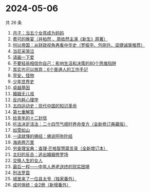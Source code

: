 # 2024-05-06

共 26 条

<!-- BEGIN WEREAD -->
<!-- 最后更新时间 2024-05-06 21:01:50 +0800 -->
1. [月子：当五个女孩成为妈妈](https://weread.qq.com/web/bookDetail/8ac32350813ab8cf1g0129bd)
1. [费可的晚宴（井柏然 、周依然主演《新生》原著）](https://weread.qq.com/web/bookDetail/60c325d0813ab74e9g015b91)
1. [何以帝国：从财政视角再看中华史（罗振宇、包刚升、梁捷诚挚推荐）](https://weread.qq.com/web/bookDetail/51f32de0813ab8c35g01089a)
1. [当尼采哭泣](https://weread.qq.com/web/bookDetail/a7f32c505d0ef7a7f4f3839)
1. [请画一下爱](https://weread.qq.com/web/bookDetail/6e8327f0813ab6b1bg014d38)
1. [不要轻易相信你自己：影响生活和决策的80个思维陷阱](https://weread.qq.com/web/bookDetail/6b532940813ab8cc8g015d3c)
1. [其实也可以放弃：6个普通人的工作手记](https://weread.qq.com/web/bookDetail/bf232460813ab8ce3g018bae)
1. [早安，怪物](https://weread.qq.com/web/bookDetail/5f9326e0813ab8c3dg010320)
1. [少年世界史](https://weread.qq.com/web/bookDetail/ea6323f0813ab85d9g011ec4)
1. [卓越基因](https://weread.qq.com/web/bookDetail/45332740813ab8c2cg017d32)
1. [婚姻无儿戏](https://weread.qq.com/web/bookDetail/84532030813ab8c11g01314c)
1. [反内耗心理学](https://weread.qq.com/web/bookDetail/ced32730813ab8b3cg017549)
1. [五四运动史：现代中国的知识革命](https://weread.qq.com/web/bookDetail/c0c32de0719875b1c0c3029)
1. [第七重解答](https://weread.qq.com/web/bookDetail/6e732530813ab8cf4g014219)
1. [给青年的十二封信](https://weread.qq.com/web/bookDetail/02432ad071f01ba102469b9)
1. [吃法决定活法：二十四节气顺时养命食方（全新修订典藏版）](https://weread.qq.com/web/bookDetail/472329e0719174a1472c48c)
1. [如雪如山](https://weread.qq.com/web/bookDetail/b6232ea0729dc73eb62a3c2)
1. [一读就懂的佛经：佛说阿弥陀经](https://weread.qq.com/web/bookDetail/ab832510813ab8b1dg014fbe)
1. [海底两万里](https://weread.qq.com/web/bookDetail/aad321e07268789aaade032)
1. [穷查理宝典：查理·芒格智慧箴言录（全新增订本）](https://weread.qq.com/web/bookDetail/2e0320e05cc92c2e0796c5a)
1. [主妇的反击：逃出婚姻修罗场](https://weread.qq.com/web/bookDetail/26e32da0813ab8c3dg01164d)
1. [交换人生的女人](https://weread.qq.com/web/bookDetail/443328c0813ab8be2g0150e8)
1. [最后一程——中年人养老送终的现实困境](https://weread.qq.com/web/bookDetail/aa0326e0813ab8bc8g016d55)
1. [刑法罗盘](https://weread.qq.com/web/bookDetail/7e732cb0813ab6e29g018f8a)
1. [城里来了一位县太爷（独家番外）](https://weread.qq.com/web/bookDetail/80332370813ab8c1dg011b1e)
1. [成何体统：全2册（新增番外）](https://weread.qq.com/web/bookDetail/e19325a0813ab6fefg010a1c)
<!-- END WEREAD -->
